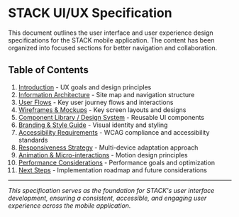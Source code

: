 # STACK UI/UX Specification

This document outlines the user interface and user experience design specifications for the STACK mobile application. The content has been organized into focused sections for better navigation and collaboration.

## Table of Contents

1. [Introduction](introduction.md) - UX goals and design principles
2. [Information Architecture](information-architecture.md) - Site map and navigation structure
3. [User Flows](user-flows.md) - Key user journey flows and interactions
4. [Wireframes & Mockups](wireframes-and-mockups.md) - Key screen layouts and designs
5. [Component Library / Design System](component-library-design-system.md) - Reusable UI components
6. [Branding & Style Guide](branding-and-style-guide.md) - Visual identity and styling
7. [Accessibility Requirements](accessibility-requirements.md) - WCAG compliance and accessibility standards
8. [Responsiveness Strategy](responsiveness-strategy.md) - Multi-device adaptation approach
9. [Animation & Micro-interactions](animation-and-micro-interactions.md) - Motion design principles
10. [Performance Considerations](performance-considerations.md) - Performance goals and optimization
11. [Next Steps](next-steps.md) - Implementation roadmap and future considerations

---

*This specification serves as the foundation for STACK's user interface development, ensuring a consistent, accessible, and engaging user experience across the mobile application.*